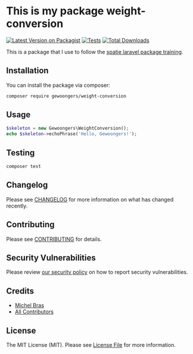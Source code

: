# This is my package weight-conversion

[![Latest Version on Packagist](https://img.shields.io/packagist/v/gewoongers/weight-conversion.svg?style=flat-square)](https://packagist.org/packages/gewoongers/weight-conversion)
[![Tests](https://img.shields.io/github/actions/workflow/status/gewoongers/weight-conversion/run-tests.yml?branch=main&label=tests&style=flat-square)](https://github.com/gewoongers/weight-conversion/actions/workflows/run-tests.yml)
[![Total Downloads](https://img.shields.io/packagist/dt/gewoongers/weight-conversion.svg?style=flat-square)](https://packagist.org/packages/gewoongers/weight-conversion)

This is a package that I use to follow the [spatie laravel package training](https://spatie.be/courses/laravel-package-training-v2). 


## Installation

You can install the package via composer:

```bash
composer require gewoongers/weight-conversion
```

## Usage

```php
$skeleton = new Gewoongers\WeightConversion();
echo $skeleton->echoPhrase('Hello, Gewoongers!');
```

## Testing

```bash
composer test
```

## Changelog

Please see [CHANGELOG](CHANGELOG.md) for more information on what has changed recently.

## Contributing

Please see [CONTRIBUTING](https://github.com/spatie/.github/blob/main/CONTRIBUTING.md) for details.

## Security Vulnerabilities

Please review [our security policy](../../security/policy) on how to report security vulnerabilities.

## Credits

- [Michel Bras](https://github.com/MichelBras)
- [All Contributors](../../contributors)

## License

The MIT License (MIT). Please see [License File](LICENSE.md) for more information.
